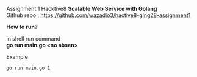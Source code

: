 Assignment 1 Hacktive8 **Scalable Web Service with Golang**  
Github repo : https://github.com/wazadio3/hactive8-glng28-assignment1

**How to run?**  

in shell run command  
**go run main.go \<no absen\>**


Example
```sh
go run main.go 1
```
